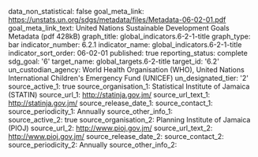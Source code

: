 data_non_statistical: false
goal_meta_link: https://unstats.un.org/sdgs/metadata/files/Metadata-06-02-01.pdf
goal_meta_link_text: United Nations Sustainable Development Goals Metadata (pdf 428kB)
graph_title: global_indicators.6-2-1-title
graph_type: bar
indicator_number: 6.2.1
indicator_name: global_indicators.6-2-1-title
indicator_sort_order: 06-02-01
published: true
reporting_status: complete
sdg_goal: '6'
target_name: global_targets.6-2-title
target_id: '6.2'
un_custodian_agency: World Health Organisation (WHO), United Nations International
  Children's Emergency Fund (UNICEF)
un_designated_tier: '2'
source_active_1: true
source_organisation_1: Statistical Institute of Jamaica (STATIN)
source_url_1: http://statinja.gov.jm/
source_url_text_1: http://statinja.gov.jm/
source_release_date_1: 
source_contact_1: 
source_periodicity_1: Annually
source_other_info_1:            
source_active_2: true
source_organisation_2: Planning Institute of Jamaica (PIOJ)
source_url_2: http://www.pioj.gov.jm/
source_url_text_2: http://www.pioj.gov.jm/
source_release_date_2: 
source_contact_2: 
source_periodicity_2: Annually
source_other_info_2: 
